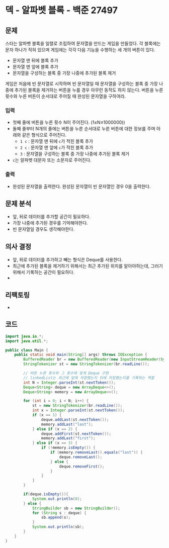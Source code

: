 # 덱 - 알파벳 블록 - 백준 27497
## 문제
스타는 알파벳 블록을 일렬로 조립하여 문자열을 만드는 게임을 만들었다. 각 블록에는 문자 하나가 적혀 있으며 게임에는 각각 다음 기능을 수행하는 세 개의 버튼이 있다.

- 문자열 맨 뒤에 블록 추가
- 문자열 맨 앞에 블록 추가
- 문자열을 구성하는 블록 중 가장 나중에 추가된 블록 제거

게임은 처음에 빈 문자열로 시작하며 빈 문자열일 때 문자열을 구성하는 블록 중 가장 나중에 추가된 블록을 제거하는 버튼을 누를 경우 아무런 동작도 하지 않는다. 버튼을 누른 횟수와 누른 버튼이 순서대로 주어질 때 완성된 문자열을 구하여라.

### 입력
- 첫째 줄에 버튼을 누른 횟수 N이 주어진다. (1≤N≤1000000)) 
- 둘째 줄부터 N개의 줄에는 버튼을 누른 순서대로 누른 버튼에 대한 정보를 주며 아래와 같은 형식으로 주어진다.
	- `1 c` : 문자열 맨 뒤에 `c`가 적힌 블록 추가
	- `2 c` : 문자열 맨 앞에 `c`가 적힌 블록 추가
	- `3` : 문자열을 구성하는 블록 중 가장 나중에 추가된 블록 제거
- `c`는 알파벳 대문자 또는 소문자로 주어진다.
### 출력
- 완성된 문자열을 출력한다. 완성된 문자열이 빈 문자열인 경우 0을 출력한다.

## 문제 분석
- 앞, 뒤로 데이터를 추가할 공간이 필요하다.
- 가장 나중에 추가된 경우를 기억해야한다.
- 빈 문자열일 경우도 생각해야한다.

## 의사 결정
- 앞, 뒤로 데이터를 추가하고 빼는 형식은 Deque를 사용한다.
- 최근에 추가된 블록을 제거하기 위해서는 최근 추가된 위치를 알아야하는데, 그러기 위해서 기록하는 공간이 필요하다.
- 

## 리팩토링
- 


## 코드
```java
import java.io.*;
import java.util.*;

public class Main {
    public static void main(String[] args) throws IOException {
        BufferedReader br = new BufferedReader(new InputStreamReader(System.in));
        StringTokenizer st = new StringTokenizer(br.readLine());

        // 버튼 누른 횟수와 그 횟수에 맞게 Deque 구현
        // linkedList는 최근에 앞에 저장했는지 뒤에 저장했는지를 기록하는 역할
        int N = Integer.parseInt(st.nextToken());
        Deque<String> deque = new ArrayDeque<>();
        Deque<String> memory = new ArrayDeque<>();

        for (int i = 0; i < N; i++) {
            st = new StringTokenizer(br.readLine());
            int x = Integer.parseInt(st.nextToken());
            if (x == 1) {
                deque.addLast(st.nextToken());
                memory.addLast("last");
            } else if (x == 2) {
                deque.addFirst(st.nextToken());
                memory.addLast("first");
            } else if (x == 3) {
                if (!memory.isEmpty()) {
                    if (memory.removeLast().equals("last")) {
                        deque.removeLast();
                    } else {
                        deque.removeFirst();
                    }
                }
            }
        }

        if(deque.isEmpty()){
            System.out.println(0);
        } else {
            StringBuilder sb = new StringBuilder();
            for (String s : deque) {
                sb.append(s);
            }
            System.out.println(sb);
        }
    }
}
```
